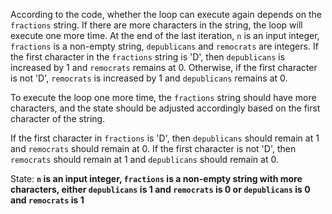 According to the code, whether the loop can execute again depends on the `fractions` string. If there are more characters in the string, the loop will execute one more time. At the end of the last iteration, `n` is an input integer, `fractions` is a non-empty string, `depublicans` and `remocrats` are integers. If the first character in the `fractions` string is 'D', then `depublicans` is increased by 1 and `remocrats` remains at 0. Otherwise, if the first character is not 'D', `remocrats` is increased by 1 and `depublicans` remains at 0.

To execute the loop one more time, the `fractions` string should have more characters, and the state should be adjusted accordingly based on the first character of the string.

If the first character in `fractions` is 'D', then `depublicans` should remain at 1 and `remocrats` should remain at 0. If the first character is not 'D', then `remocrats` should remain at 1 and `depublicans` should remain at 0.

State: **`n` is an input integer, `fractions` is a non-empty string with more characters, either `depublicans` is 1 and `remocrats` is 0 or `depublicans` is 0 and `remocrats` is 1**